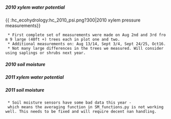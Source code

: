 ##### 2010 xylem water potential

{{ :hc\_ecohydrology:hc\_2010\_psi.png?300|2010 xylem pressure
measurements}}

` * First complete set of measurements were made on Aug 2nd and 3rd from 9 large (40ft +) trees each in plot one and two.`\
` * Additional measurements on: Aug 13/14, Sept 3/4, Sept 24/25, Oct16.`\
` * Not many large differences in the trees we measured. Will consider using saplings or shrubs next year.`

##### 2010 soil moisture

##### 2011 xylem water potential

##### 2011 soil moisture

` * Soil moisture sensors have some bad data this year - which means the averaging function in SM_functions.py is not working well. This needs to be fixed and will require decent nan handling.`
